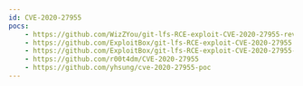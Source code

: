 ```yaml
---
id: CVE-2020-27955
pocs:
    - https://github.com/WizZYou/git-lfs-RCE-exploit-CVE-2020-27955-revshell
    - https://github.com/ExploitBox/git-lfs-RCE-exploit-CVE-2020-27955
    - https://github.com/ExploitBox/git-lfs-RCE-exploit-CVE-2020-27955-Go
    - https://github.com/r00t4dm/CVE-2020-27955
    - https://github.com/yhsung/cve-2020-27955-poc
---
```

